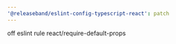 ```yaml
---
'@releaseband/eslint-config-typescript-react': patch
---
```


off eslint rule react/require-default-props
